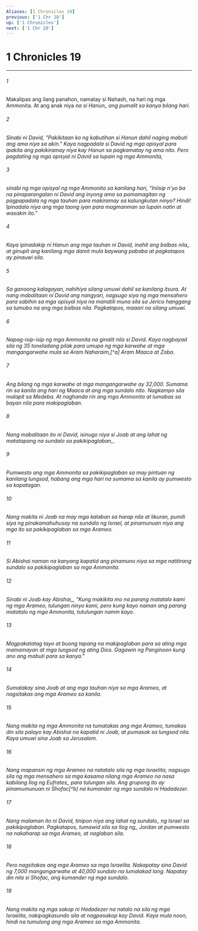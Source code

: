 ```yaml
---
Aliases: [1 Chronicles 19]
previous: ['1 Chr 18']
up: ['1 Chronicles']
next: ['1 Chr 20']
---
```

# 1 Chronicles 19

***






















###### 1 










Makalipas ang ilang panahon, namatay si Nahash, na hari ng mga Ammonita. At ang anak niya <i class="trans-change">na si Hanun_ ang pumalit sa kanya bilang hari. 





















###### 2 










Sinabi ni David, "Pakikitaan ko ng kabutihan si Hanun dahil naging mabuti ang ama niya sa akin." Kaya nagpadala si David ng mga opisyal para ipakita ang pakikiramay niya kay Hanun sa pagkamatay ng ama nito. Pero pagdating ng mga opisyal ni David sa lupain ng mga Ammonita, 





















###### 3 










sinabi ng mga opisyal ng mga Ammonita sa kanilang hari, "Iniisip nʼyo ba na pinaparangalan ni David ang inyong ama sa pamamagitan ng pagpapadala ng mga tauhan para makiramay sa kalungkutan ninyo? Hindi! Ipinadala niya ang mga taong iyan para magmanman sa lupain natin at wasakin ito." 





















###### 4 










Kaya ipinadakip ni Hanun ang mga tauhan ni David, inahit <i class="trans-change">ang balbas nila_ at ginupit ang kanilang mga damit mula baywang pababa at pagkatapos ay pinauwi sila. 





















###### 5 










Sa ganoong kalagayan, nahihiya silang umuwi dahil sa kanilang itsura. At nang mabalitaan ni David ang nangyari, nagsugo siya ng mga mensahero para sabihin sa mga opisyal niya na manatili muna sila sa Jerico hanggang sa tumubo na ang mga balbas nila. Pagkatapos, maaari na silang umuwi. 





















###### 6 










Napag-isip-isip ng mga Ammonita na ginalit nila si David. Kaya nagbayad sila ng 35 toneladang pilak para umupa ng mga karwahe at mga mangangarwahe mula sa Aram Naharaim,[^a] Aram Maaca at Zoba. 





















###### 7 










Ang bilang ng mga karwahe at mga mangangarwahe ay 32,000. Sumama rin sa kanila ang hari ng Maaca at ang mga sundalo nito. Nagkampo sila malapit sa Medeba. At naghanda rin ang mga Ammonita at lumabas sa bayan nila para makipaglaban. 





















###### 8 










Nang mabalitaan ito ni David, isinugo niya si Joab at ang lahat ng matatapang na sundalo <i class="trans-change">sa pakikipaglaban_. 





















###### 9 










Pumwesto ang mga Ammonita sa pakikipaglaban sa may pintuan ng kanilang lungsod, habang ang mga hari na sumama sa kanila ay pumwesto sa kapatagan. 





















###### 10 










Nang makita ni Joab na may mga kalaban sa harap nila at likuran, pumili siya ng pinakamahuhusay na sundalo ng Israel, at pinamunuan niya ang mga ito sa pakikipaglaban sa mga Arameo. 





















###### 11 










Si Abishai naman na kanyang kapatid ang pinamuno niya sa mga natitirang sundalo sa pakikipaglaban sa mga Ammonita. 





















###### 12 










Sinabi ni Joab <i class="trans-change">kay Abishai_, "Kung makikita mo na parang matatalo kami ng mga Arameo, tulungan ninyo kami, pero kung kayo naman ang parang matatalo ng mga Ammonita, tutulungan namin kayo. 





















###### 13 










Magpakatatag tayo at buong tapang na makipaglaban para sa ating mga mamamayan at mga lungsod ng ating Dios. Gagawin ng Panginoon kung ano ang mabuti para sa kanya." 





















###### 14 










Sumalakay sina Joab at ang mga tauhan niya sa mga Arameo, at nagsitakas ang mga Arameo sa kanila. 





















###### 15 










Nang makita ng mga Ammonita na tumatakas ang mga Arameo, tumakas din sila palayo kay Abishai na kapatid ni Joab, at pumasok sa lungsod nila. Kaya umuwi sina Joab sa Jerusalem. 





















###### 16 










Nang mapansin ng mga Arameo na natatalo sila ng mga Israelita, nagsugo sila ng mga mensahero sa mga kasama nilang mga Arameo na nasa kabilang Ilog <i class="trans-change">ng Eufrates_ para tulungan sila. Ang grupong ito ay pinamumunuan ni Shofac[^b] na kumander ng mga sundalo ni Hadadezer. 





















###### 17 










Nang malaman ito ni David, tinipon niya ang lahat <i class="trans-change">ng sundalo_ ng Israel sa pakikipaglaban. Pagkatapos, tumawid sila sa <i class="trans-change">Ilog ng_ Jordan at pumwesto na nakaharap sa mga Arameo, at naglaban sila. 





















###### 18 










Pero nagsitakas ang mga Arameo sa mga Israelita. Nakapatay sina David ng 7,000 mangangarwahe at 40,000 sundalo na lumalakad lang. Napatay din nila si Shofac, ang kumander ng mga sundalo. 





















###### 19 










Nang makita ng mga sakop ni Hadadezer na natalo na sila ng mga Israelita, nakipagkasundo sila at nagpasakop kay David. Kaya mula noon, hindi na tumulong ang mga Arameo sa mga Ammonita.
